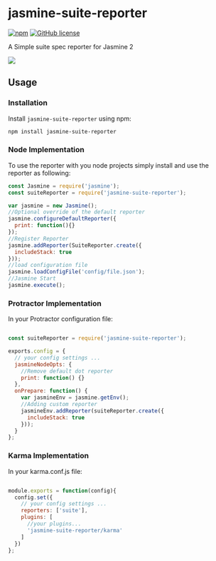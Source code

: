 # jasmine-suite-reporter

[![npm](https://img.shields.io/npm/v/jasmine-suite-reporter.svg?style=flat-square)](https://www.npmjs.com/package/jasmine-suite-reporter)
[![GitHub license](https://img.shields.io/github/license/willyelm/jasmine-suite-reporter.svg?style=flat-square)](https://github.com/willyelm/jasmine-suite-reporter)

A Simple suite spec reporter for Jasmine 2

![](screen.gif)

## Usage

### Installation

Install `jasmine-suite-reporter` using npm:

```sh
npm install jasmine-suite-reporter

```

### Node Implementation

To use the reporter with you node projects simply install and use the
reporter as following:

```javascript
const Jasmine = require('jasmine');
const suiteReporter = require('jasmine-suite-reporter');

var jasmine = new Jasmine();
//Optional override of the default reporter
jasmine.configureDefaultReporter({
  print: function(){}
});
//Register Reporter
jasmine.addReporter(SuiteReporter.create({
  includeStack: true
}));
//load configuration file
jasmine.loadConfigFile('config/file.json');
//Jasmine Start
jasmine.execute();

```

### Protractor Implementation

In your Protractor configuration file:

```javascript

const suiteReporter = require('jasmine-suite-reporter');

exports.config = {
  // your config settings ...
  jasmineNodeOpts: {
    //Remove default dot reporter
    print: function() {}
  },
  onPrepare: function() {
    var jasmineEnv = jasmine.getEnv();
    //Adding custom reporter
    jasmineEnv.addReporter(suiteReporter.create({
      includeStack: true
    }));
  }
};

```


### Karma Implementation

In your karma.conf.js  file:

```javascript

module.exports = function(config){
  config.set({
    // your config settings ...
    reporters: ['suite'],
    plugins: [
      //your plugins...
      'jasmine-suite-reporter/karma'
    ]
  })
};

```
